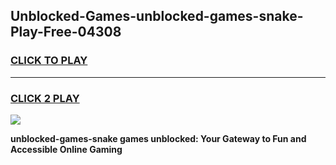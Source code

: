 
## Unblocked-Games-unblocked-games-snake-Play-Free-04308
<h3>
<a href="https://premium76.site?title=unblocked-games-snake&ref=18A1">CLICK TO PLAY</a></h3>
<hr>

<h3>
<a href="https://premium76.site?title=unblocked-games-snake&ref=18A1">CLICK 2 PLAY</a>
  
</h3>

<a href="https://premium76.site?title=unblocked-games-snake&ref=18A1"><img src="https://clearcache.store/games.png"></a>


**unblocked-games-snake games unblocked: Your Gateway to Fun and Accessible Online Gaming**
